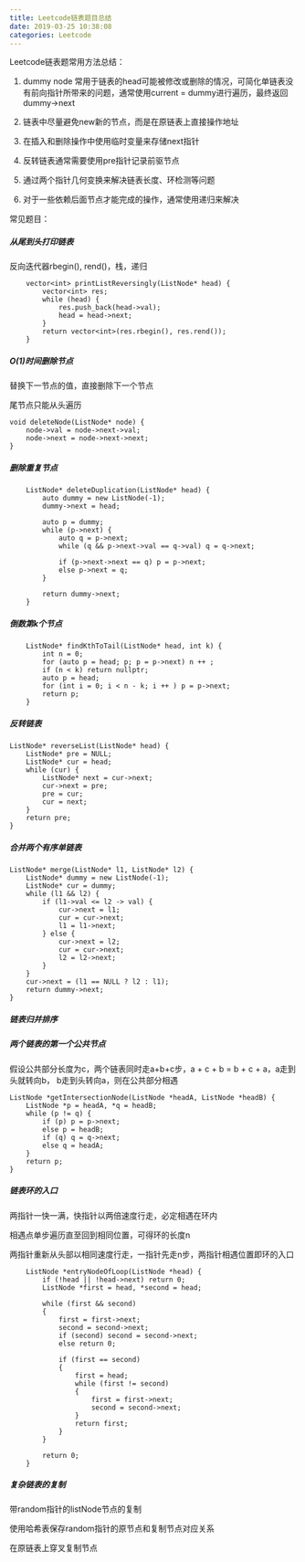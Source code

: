 ```yaml
---
title: Leetcode链表题目总结
date: 2019-03-25 10:38:08
categories: Leetcode
---
```


Leetcode链表题常用方法总结：

1. dummy node 常用于链表的head可能被修改或删除的情况，可简化单链表没有前向指针所带来的问题，通常使用current = dummy进行遍历，最终返回 dummy->next

   

2. 链表中尽量避免new新的节点，而是在原链表上直接操作地址

   

3. 在插入和删除操作中使用临时变量来存储next指针

   

4. 反转链表通常需要使用pre指针记录前驱节点

   

5. 通过两个指针几何变换来解决链表长度、环检测等问题

   

6. 对于一些依赖后面节点才能完成的操作，通常使用递归来解决



常见题目：

##### 从尾到头打印链表

反向迭代器rbegin(), rend()，栈，递归

```
    vector<int> printListReversingly(ListNode* head) {
        vector<int> res;
        while (head) {
            res.push_back(head->val);
            head = head->next;
        }
        return vector<int>(res.rbegin(), res.rend());
    }
```



##### O(1)时间删除节点

替换下一节点的值，直接删除下一个节点

尾节点只能从头遍历

```
void deleteNode(ListNode* node) {
	node->val = node->next->val;
	node->next = node->next->next;
}
```



##### 删除重复节点

```
    ListNode* deleteDuplication(ListNode* head) {
        auto dummy = new ListNode(-1);
        dummy->next = head;

        auto p = dummy;
        while (p->next) {
            auto q = p->next;
            while (q && p->next->val == q->val) q = q->next;

            if (p->next->next == q) p = p->next;
            else p->next = q;
        }

        return dummy->next;
    }
```



##### 倒数第k个节点

```
    ListNode* findKthToTail(ListNode* head, int k) {
        int n = 0;
        for (auto p = head; p; p = p->next) n ++ ;
        if (n < k) return nullptr;
        auto p = head;
        for (int i = 0; i < n - k; i ++ ) p = p->next;
        return p;
    }
```



##### 反转链表

```
ListNode* reverseList(ListNode* head) {
    ListNode* pre = NULL;
    ListNode* cur = head;
    while (cur) {
        ListNode* next = cur->next;
        cur->next = pre;
        pre = cur;
        cur = next;
    }
    return pre;
}
```

##### 合并两个有序单链表

```
ListNode* merge(ListNode* l1, ListNode* l2) {
    ListNode* dummy = new ListNode(-1);
    ListNode* cur = dummy;
    while (l1 && l2) {
        if (l1->val <= l2 -> val) {
            cur->next = l1;
            cur = cur->next;
            l1 = l1->next;
        } else {
            cur->next = l2;
            cur = cur->next;
            l2 = l2->next;
        }
    }
    cur->next = (l1 == NULL ? l2 : l1);
    return dummy->next;
}  
```

##### 链表归并排序



##### 两个链表的第一个公共节点

假设公共部分长度为c，两个链表同时走a+b+c步，a + c + b = b + c + a，a走到头就转向b， b走到头转向a，则在公共部分相遇

```
ListNode *getIntersectionNode(ListNode *headA, ListNode *headB) {
    ListNode *p = headA, *q = headB;
    while (p != q) {
        if (p) p = p->next;
        else p = headB;
        if (q) q = q->next;
        else q = headA;
    }
    return p;
}
```

##### 链表环的入口

两指针一快一满，快指针以两倍速度行走，必定相遇在环内

相遇点单步遍历直至回到相同位置，可得环的长度n

两指针重新从头部以相同速度行走，一指针先走n步，两指针相遇位置即环的入口

```
    ListNode *entryNodeOfLoop(ListNode *head) {
        if (!head || !head->next) return 0;
        ListNode *first = head, *second = head;

        while (first && second)
        {
            first = first->next;
            second = second->next;
            if (second) second = second->next;
            else return 0;

            if (first == second)
            {
                first = head;
                while (first != second)
                {
                    first = first->next;
                    second = second->next;
                }
                return first;
            }
        }

        return 0;
    }
```

##### 复杂链表的复制

带random指针的listNode节点的复制

使用哈希表保存random指针的原节点和复制节点对应关系

在原链表上穿叉复制节点

